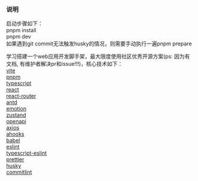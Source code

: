 ### 说明

启动步骤如下：<br>
pnpm install<br>
pnpm dev<br>
如果遇到git commit无法触发husky的情况，则需要手动执行一遍pnpm prepare

学习搭建一个web应用开发脚手架，最大限度使用社区优秀开源方案(ps: 因为有文档, 有维护者解决pr和issue!!!)，核心技术如下：<br>
[vite](https://github.com/vitejs/vite)<br>
[pnpm](https://github.com/pnpm/pnpm)<br>
[typescript](https://github.com/microsoft/TypeScript)<br>
[react](https://github.com/facebook/react)<br>
[react-router](https://github.com/remix-run/react-router)<br>
[antd](https://github.com/ant-design/ant-design)<br>
[emotion](https://github.com/emotion-js/emotion)<br>
[zustand](https://github.com/pmndrs/zustand)<br>
[openapi](https://github.com/chenshuai2144/openapi2typescript)<br>
[axios](https://github.com/axios/axios)<br>
[ahooks](https://github.com/alibaba/hooks)<br>
[babel](https://github.com/babel/babel)<br>
[eslint](https://github.com/eslint/eslint)<br>
[typescript-eslint](https://github.com/typescript-eslint/typescript-eslint)<br>
[prettier](https://github.com/prettier/prettier)<br>
[husky](https://github.com/typicode/husky)<br>
[commitlint](https://github.com/conventional-changelog/commitlint)<br>